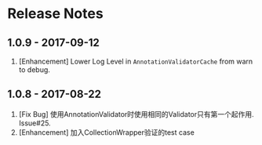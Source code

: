 # Release Notes

## 1.0.9 - 2017-09-12
1. [Enhancement] Lower Log Level in `AnnotationValidatorCache` from warn to debug.

## 1.0.8 - 2017-08-22
1. [Fix Bug] 使用AnnotationValidator时使用相同的Validator只有第一个起作用. Issue#25.
2. [Enhancement] 加入CollectionWrapper验证的test case